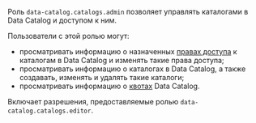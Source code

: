 Роль `data-catalog.catalogs.admin` позволяет управлять каталогами в Data Catalog и доступом к ним.

Пользователи с этой ролью могут:
* просматривать информацию о назначенных [правах доступа](../../../iam/concepts/access-control/index.md) к каталогам в Data Catalog и изменять такие права доступа;
* просматривать информацию о каталогах в Data Catalog, а также создавать, изменять и удалять такие каталоги;
* просматривать информацию о [квотах](../../../metadata-hub/concepts/limits.md#data-catalog-quota) Data Catalog.

Включает разрешения, предоставляемые ролью `data-catalog.catalogs.editor`.
